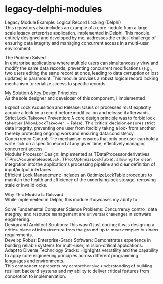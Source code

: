 # legacy-delphi-modules
Legacy Module Example: Logical Record Locking (Delphi)  
This repository also includes an example of a core module from a large-scale legacy enterprise application, implemented in Delphi. This module, entirely designed and developed by me, addresses the critical challenge of ensuring data integrity and managing concurrent access in a multi-user environment.  

The Problem Solved  
In enterprise applications where multiple users can simultaneously view and modify the same data records, preventing concurrent modifications (e.g., two users editing the same record at once, leading to data corruption or lost updates) is paramount. This module provides a robust logical record locking mechanism to serialize access to specific records.  

My Solution & Key Design Principles  
As the sole designer and developer of this component, I implemented:  

Explicit Lock Acquisition and Release: Users or processes must explicitly acquire a lock on a record before modification and release it afterwards.  
Strict Lock Takeover Prevention: A core design principle was to forbid lock takeover (AllowLockTakeover := False). This critical decision ensures strict data integrity, preventing one user from forcibly taking a lock from another, thereby protecting ongoing work and ensuring data consistency.  
Concurrency Control: The mechanism ensures that only one user can hold a write lock on a specific record at any given time, effectively managing concurrent access.  
Modular Processor Design: Implemented as TDataProcessor derivatives (TProcAcquireReleaseLock, TProcOptimizeLockTable), allowing for clean integration into the application's processing pipeline and clear definition of input/output interfaces.  
Efficient Lock Management: Includes an OptimizeLockTable procedure to maintain the health and efficiency of the underlying lock storage, removing stale or invalid locks.  

Why This Module Is Relevant  
While implemented in Delphi, this module showcases my ability to:  

Solve Fundamental Computer Science Problems: Concurrency control, data integrity, and resource management are universal challenges in software engineering.  
Design and Architect Solutions: This wasn't just coding; it was designing a critical piece of infrastructure from the ground up to meet complex business requirements.  
Develop Robust Enterprise-Grade Software: Demonstrates experience in building reliable systems for multi-user, mission-critical applications.  
Adapt to Diverse Technology Stacks: Highlights versatility and the capability to apply core engineering principles across different programming languages and environments.  
This component represents my comprehensive understanding of building resilient backend systems and my ability to deliver critical features from conception to implementation.  
